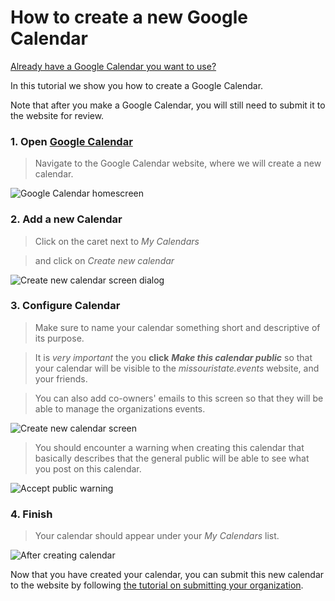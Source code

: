 # How to create a new Google Calendar

[Already have a Google Calendar you want to use?](/pages/tutorials/submitting-your-google-calendar.md)

In this tutorial we show you how to create a Google Calendar.

Note that after you make a Google Calendar, you will still need to submit it to the website for review.

### 1. Open [Google Calendar](https://www.google.com/calendar)
> Navigate to the Google Calendar website, where we will create a new calendar.

![Google Calendar homescreen](/graphics/tutorial-create-calendar/google-calendar-homescreen-0.png)

### 2. Add a new Calendar
> Click on the caret next to *My Calendars*

> and click on *Create new calendar*

![Create new calendar screen dialog](/graphics/tutorial-create-calendar/google-calendar-homescreen-1-select-new-calendar.png)

### 3. Configure Calendar
> Make sure to name your calendar something short and descriptive of its purpose.

> It is *very important* the you **click** ***Make this calendar public*** so that your calendar will be visible to the *missouristate.events* website, and your friends.

> You can also add co-owners' emails to this screen so that they will be able to manage the organizations events.

![Create new calendar screen](/graphics/tutorial-create-calendar/google-calendar-create-calendar-2.png)

> You should encounter a warning when creating this calendar that basically describes that the general public will be able to see what you post on this calendar.

![Accept public warning](/graphics/tutorial-create-calendar/google-calendar-create-calendar-3-public-warning.png)

### 4. Finish
> Your calendar should appear under your *My Calendars* list.

![After creating calendar](/graphics/tutorial-create-calendar/google-calendar-create-calendar-4-created-calendar.png)

Now that you have created your calendar, you can submit this new calendar to the website by following [the tutorial on submitting your organization](/pages/tutorials/submitting-your-google-calendar.md).
